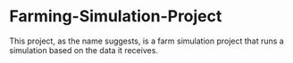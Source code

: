 # Farming-Simulation-Project


This project, as the name suggests, is a farm simulation project that runs a simulation based on the data it receives.
